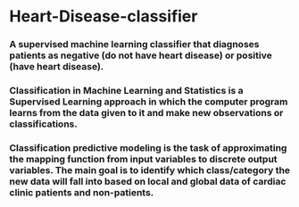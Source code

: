 # Heart-Disease-classifier

### A supervised machine learning classifier that diagnoses patients as negative (do not have heart disease) or positive (have heart disease). 
### Classification in Machine Learning and Statistics is a Supervised Learning approach in which the computer program learns from the data given to it and make new observations or classifications. 
### Classification predictive modeling is the task of approximating the mapping function from input variables to discrete output variables. The main goal is to identify which class/category the new data will fall into based on local and global data of cardiac clinic patients and non-patients. 

